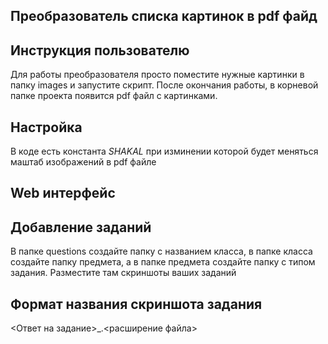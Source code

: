 Преобразователь списка картинок в pdf файд
---
## Инструкция пользователю
Для работы преобразователя просто поместите нужные картинки в папку images и запустите скрипт.
После окончания работы, в корневой папке проекта появится pdf файл с картинками.
## Настройка
В коде есть константа *SHAKAL* при изминении которой будет меняться маштаб изображений в pdf файле

Web интерфейс
---
## Добавление заданий
В папке questions создайте папку с названием класса, в папке класса создайте папку предмета, а в папке предмета создайте папку с типом задания.
Разместите там скриншоты ваших заданий
## Формат названия скриншота задания
<Ответ на задание>_.<расширение файла>